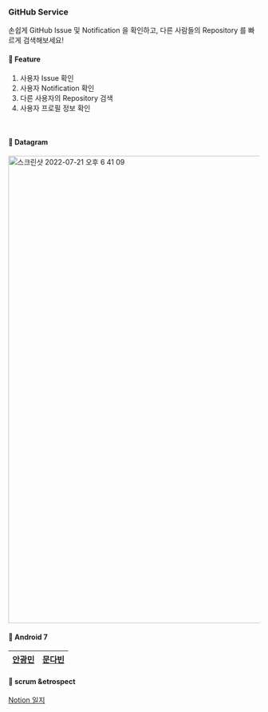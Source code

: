### GitHub Service
손쉽게 GitHub Issue 및 Notification 을 확인하고, 다른 사람들의 Repository 를 빠르게 검색해보세요!

#### 👋   Feature
1. 사용자 Issue 확인
2. 사용자 Notification 확인
3. 다른 사용자의 Repository 검색
4. 사용자 프로필 정보 확인
<br>

#### 📗   Datagram
<img width="936" alt="스크린샷 2022-07-21 오후 6 41 09" src="https://user-images.githubusercontent.com/89892954/180183222-91ebeef1-7df5-4976-9ea4-0b09b3d4bcfe.png">

<br>

#### 🏃  Android 7

|[안광민](https://shimmering-cougar-07b.notion.site/2-3-38124d9047a64c2dadc20aca7382c834)|[문다빈](https://github.com/Haemin-Park)|
|------------------------------------|-------------------------------------|

#### 🚉   scrum &etrospect
[Notion 일지](https://winter-name-da8.notion.site/2-3-e980bbace68d4307b4b1a69e8c426ea0)


